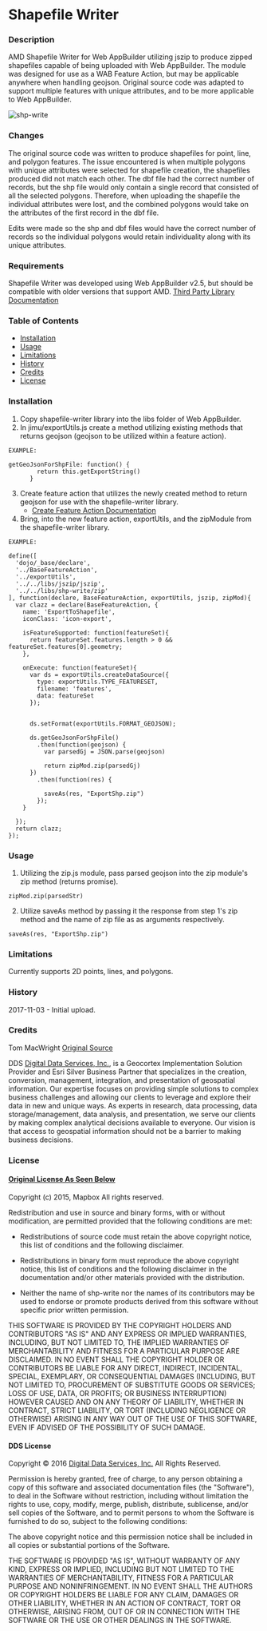 # Shapefile Writer #


### Description ###
AMD Shapefile Writer for Web AppBuilder utilizing jszip to produce zipped shapefiles capable of being uploaded with Web AppBuilder. The module was designed for use as a WAB Feature Action, but may be applicable anywhere when handling geojson. Original source code was adapted to support multiple features with unique attributes, and to be more applicable to Web AppBuilder.

![shp-write](https://user-images.githubusercontent.com/8050421/32394176-d82208d4-c0a1-11e7-9b45-e4036f6fd6ba.png)

### Changes
The original source code was written to produce shapefiles for point, line, and polygon features. The issue encountered is when multiple polygons with unique attributes were selected for shapefile creation, the shapefiles produced did not match each other. The dbf file had the correct number of records, but the shp file would only contain a single record that consisted of all the selected polygons. Therefore, when uploading the shapefile the individual attributes were lost, and the combined polygons would take on the attributes of the first record in the dbf file.

Edits were made so the shp and dbf files would have the correct number of records so the individual polygons would retain individuality along with its unique attributes.

### Requirements ###
Shapefile Writer  was developed using Web AppBuilder v2.5, but should be compatible with older versions that support AMD.
[Third Party Library Documentation](https://developers.arcgis.com/web-appbuilder/sample-code/add-a-third-party-library.htm)

### Table of Contents ###
- [Installation](#installation)
- [Usage](#usage)
- [Limitations](#limitations)
- [History](#history)
- [Credits](#credits)
- [License](#license)

### Installation ###
1. Copy shapefile-writer library into the libs folder of Web AppBuilder.
2. In jimu/exportUtils.js create a method utilizing existing methods that returns geojson (geojson to be utilized within a feature action).
```
EXAMPLE:

getGeoJsonForShpFile: function() {
        return this.getExportString()
      }
```
3. Create feature action that utilizes the newly created method to return geojson for use with the shapefile-writer library.
	- [Create Feature Action Documentation](https://developers.arcgis.com/web-appbuilder/guide/create-a-feature-action-in-your-widget.htm)
4. Bring, into the new feature action, exportUtils, and the zipModule from the shapefile-writer library.
```
EXAMPLE:

define([
  'dojo/_base/declare',
  '../BaseFeatureAction',
  '../exportUtils',
  '../../libs/jszip/jszip',
  '../../libs/shp-write/zip'
], function(declare, BaseFeatureAction, exportUtils, jszip, zipMod){
  var clazz = declare(BaseFeatureAction, {
    name: 'ExportToShapefile',
    iconClass: 'icon-export',

    isFeatureSupported: function(featureSet){
      return featureSet.features.length > 0 && featureSet.features[0].geometry;
    },

    onExecute: function(featureSet){
      var ds = exportUtils.createDataSource({
        type: exportUtils.TYPE_FEATURESET,
        filename: 'features',
        data: featureSet
      });


      ds.setFormat(exportUtils.FORMAT_GEOJSON);

      ds.getGeoJsonForShpFile()
        .then(function(geojson) {
          var parsedGj = JSON.parse(geojson)

          return zipMod.zip(parsedGj)
      })
        .then(function(res) {

          saveAs(res, "ExportShp.zip")
        });
    }

  });
  return clazz;
});
```


### Usage ###
1. Utilizing the zip.js module, pass parsed geojson into the zip module's zip method (returns promise).
```
zipMod.zip(parsedStr)
```
2. Utilize saveAs method by passing it the response from step 1's zip method and the name of zip file as as arguments respectively. 
```
saveAs(res, "ExportShp.zip")
```

### Limitations ###

Currently supports 2D points, lines, and polygons.

### History ###

2017-11-03 - Initial upload.

### Credits ###
Tom MacWright [Original Source](https://github.com/mapbox/shp-write) </br>

DDS [Digital Data Services, Inc.](http://www.digitaldataservices.com), is a Geocortex Implementation Solution Provider and Esri Silver Business Partner that specializes in the creation, conversion, management, integration, and presentation of geospatial information. Our expertise focuses on providing simple solutions to complex business challenges and allowing our clients to leverage and explore their data in new and unique ways. As experts in research, data processing, data storage/management, data analysis, and presentation, we serve our clients by making complex analytical decisions available to everyone. Our vision is that access to geospatial information should not be a barrier to making business decisions.

### License ###

#### [Original License As Seen Below](https://github.com/mapbox/shp-write/blob/master/LICENSE)

Copyright (c) 2015, Mapbox
All rights reserved.

Redistribution and use in source and binary forms, with or without
modification, are permitted provided that the following conditions are met:

* Redistributions of source code must retain the above copyright notice, this
  list of conditions and the following disclaimer.

* Redistributions in binary form must reproduce the above copyright notice,
  this list of conditions and the following disclaimer in the documentation
  and/or other materials provided with the distribution.

* Neither the name of shp-write nor the names of its
  contributors may be used to endorse or promote products derived from
  this software without specific prior written permission.

THIS SOFTWARE IS PROVIDED BY THE COPYRIGHT HOLDERS AND CONTRIBUTORS "AS IS"
AND ANY EXPRESS OR IMPLIED WARRANTIES, INCLUDING, BUT NOT LIMITED TO, THE
IMPLIED WARRANTIES OF MERCHANTABILITY AND FITNESS FOR A PARTICULAR PURPOSE ARE
DISCLAIMED. IN NO EVENT SHALL THE COPYRIGHT HOLDER OR CONTRIBUTORS BE LIABLE
FOR ANY DIRECT, INDIRECT, INCIDENTAL, SPECIAL, EXEMPLARY, OR CONSEQUENTIAL
DAMAGES (INCLUDING, BUT NOT LIMITED TO, PROCUREMENT OF SUBSTITUTE GOODS OR
SERVICES; LOSS OF USE, DATA, OR PROFITS; OR BUSINESS INTERRUPTION) HOWEVER
CAUSED AND ON ANY THEORY OF LIABILITY, WHETHER IN CONTRACT, STRICT LIABILITY,
OR TORT (INCLUDING NEGLIGENCE OR OTHERWISE) ARISING IN ANY WAY OUT OF THE USE
OF THIS SOFTWARE, EVEN IF ADVISED OF THE POSSIBILITY OF SUCH DAMAGE.


#### DDS License

Copyright © 2016 [Digital Data Services, Inc.](http://www.digitaldataservices.com/geocortex) All Rights Reserved.

Permission is hereby granted, free of charge, to any person obtaining a copy of this software and associated documentation files (the "Software"), to deal in the Software without restriction, including without limitation the rights to use, copy, modify, merge, publish, distribute, sublicense, and/or sell copies of the Software, and to permit persons to whom the Software is furnished to do so, subject to the following conditions:

The above copyright notice and this permission notice shall be included in all copies or substantial portions of the Software.

THE SOFTWARE IS PROVIDED "AS IS", WITHOUT WARRANTY OF ANY KIND, EXPRESS OR IMPLIED, INCLUDING BUT NOT LIMITED TO THE WARRANTIES OF MERCHANTABILITY, FITNESS FOR A PARTICULAR PURPOSE AND NONINFRINGEMENT. IN NO EVENT SHALL THE AUTHORS OR COPYRIGHT HOLDERS BE LIABLE FOR ANY CLAIM, DAMAGES OR OTHER LIABILITY, WHETHER IN AN ACTION OF CONTRACT, TORT OR OTHERWISE, ARISING FROM, OUT OF OR IN CONNECTION WITH THE SOFTWARE OR THE USE OR OTHER DEALINGS IN THE SOFTWARE.

